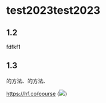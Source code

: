 # test2023test2023
## 1.2
fdfkf1
## 1.3
的方法、的方法、

https://hf.co/course
(![](https://changsl231-pics.oss-cn-beijing.aliyuncs.com/img/20230312001845.png))
